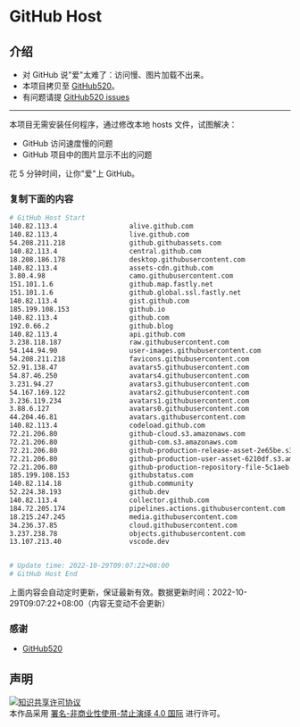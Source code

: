 # GitHub Host
## 介绍
- 对 GitHub 说"爱"太难了：访问慢、图片加载不出来。
- 本项目拷贝至 [GitHub520](https://github.com/521xueweihan/GitHub520)。
- 有问题请提 [GitHub520 issues](https://github.com/521xueweihan/GitHub520/issues/new)

---

本项目无需安装任何程序，通过修改本地 hosts 文件，试图解决：
- GitHub 访问速度慢的问题
- GitHub 项目中的图片显示不出的问题

花 5 分钟时间，让你"爱"上 GitHub。

### 复制下面的内容
```bash
# GitHub Host Start
140.82.113.4                  alive.github.com
140.82.113.4                  live.github.com
54.208.211.218                github.githubassets.com
140.82.113.4                  central.github.com
18.208.186.178                desktop.githubusercontent.com
140.82.113.4                  assets-cdn.github.com
3.80.4.98                     camo.githubusercontent.com
151.101.1.6                   github.map.fastly.net
151.101.1.6                   github.global.ssl.fastly.net
140.82.113.4                  gist.github.com
185.199.108.153               github.io
140.82.113.4                  github.com
192.0.66.2                    github.blog
140.82.113.4                  api.github.com
3.238.118.187                 raw.githubusercontent.com
54.144.94.90                  user-images.githubusercontent.com
54.208.211.218                favicons.githubusercontent.com
52.91.138.47                  avatars5.githubusercontent.com
54.87.46.250                  avatars4.githubusercontent.com
3.231.94.27                   avatars3.githubusercontent.com
54.167.169.122                avatars2.githubusercontent.com
3.236.119.234                 avatars1.githubusercontent.com
3.88.6.127                    avatars0.githubusercontent.com
44.204.46.81                  avatars.githubusercontent.com
140.82.113.4                  codeload.github.com
72.21.206.80                  github-cloud.s3.amazonaws.com
72.21.206.80                  github-com.s3.amazonaws.com
72.21.206.80                  github-production-release-asset-2e65be.s3.amazonaws.com
72.21.206.80                  github-production-user-asset-6210df.s3.amazonaws.com
72.21.206.80                  github-production-repository-file-5c1aeb.s3.amazonaws.com
185.199.108.153               githubstatus.com
140.82.114.18                 github.community
52.224.38.193                 github.dev
140.82.113.4                  collector.github.com
184.72.205.174                pipelines.actions.githubusercontent.com
18.215.247.245                media.githubusercontent.com
34.236.37.85                  cloud.githubusercontent.com
3.237.238.78                  objects.githubusercontent.com
13.107.213.40                 vscode.dev


# Update time: 2022-10-29T09:07:22+08:00
# GitHub Host End

```
上面内容会自动定时更新，保证最新有效。数据更新时间：2022-10-29T09:07:22+08:00（内容无变动不会更新）

### 感谢

- [GitHub520](https://github.com/521xueweihan/GitHub520)

## 声明
<a rel="license" href="https://creativecommons.org/licenses/by-nc-nd/4.0/deed.zh"><img alt="知识共享许可协议" style="border-width: 0" src="https://licensebuttons.net/l/by-nc-nd/4.0/88x31.png"></a><br>本作品采用 <a rel="license" href="https://creativecommons.org/licenses/by-nc-nd/4.0/deed.zh">署名-非商业性使用-禁止演绎 4.0 国际</a> 进行许可。